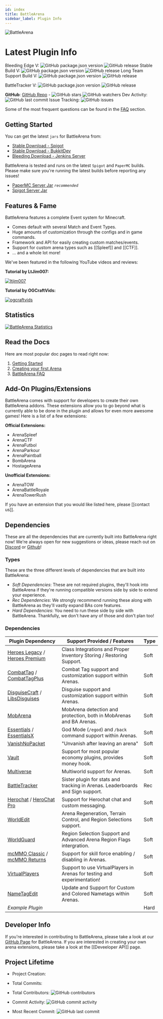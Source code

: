 ```yaml
---
id: index
title: BattleArena
sidebar_label: Plugin Info
---
```


![BattleArena](https://wiki.battleplugins.org/images/6/62/BATTLEARENA.png "BattleArena")

# Latest Plugin Info

Bleeding Edge V: ![GitHub package.json version](https://img.shields.io/github/package-json/v/battleplugins/battlearena.svg?style=flat-square) ![GitHub release](https://img.shields.io/github/release/battleplugins/battlearena.svg?style=flat-square) Stable Build V: ![GitHub package.json version](https://img.shields.io/github/package-json/v/battleplugins/battlearena.svg?style=flat-square) ![GitHub release](https://img.shields.io/github/release/battleplugins/battlearena.svg?style=flat-square) Long Team Support Build V: ![GitHub package.json version](https://img.shields.io/github/package-json/v/battleplugins/battlearena.svg?style=flat-square) ![GitHub release](https://img.shields.io/github/release/battleplugins/battlearena.svg?style=flat-square)

BattleTracker V: ![GitHub package.json version](https://img.shields.io/github/package-json/v/battleplugins/battletracker.svg?style=flat-square) ![GitHub release](https://img.shields.io/github/release/battleplugins/battlearena.svg?style=flat-square)

**GitHub**: [GitHub Repo](https://github.com/battleplugins/battlearena) - ![GitHub stars](https://img.shields.io/github/stars/battleplugins/battlearena.svg?style=social) ![GitHub watchers](https://img.shields.io/github/watchers/battleplugins/battlearena.svg?style=social) Dev Activity: ![GitHub last commit](https://img.shields.io/github/last-commit/battleplugins/battlearena.svg?style=flat-square) Issue Tracking: ![GitHub issues](https://img.shields.io/github/issues/battleplugins/battlearena.svg?style=flat-square)

Some of the most frequent questions can be found in the [FAQ](ba/faq.md) section.

## Getting Started

You can get the latest `jars` for BattleArena from:

-   [Stable Download - Spigot](https://www.spigotmc.org/resources/battle-arena.2164/)
-   [Stable Download - BukkitDev](https://dev.bukkit.org/projects/battlearena2)
-   [Bleeding Download - Jenkins Server](https://ci.battleplugins.org)

BattleArena is tested and runs on the latest `Spigot` and `PaperMC` builds. Please make sure you're running the latest builds before reporting any issues!

-   [PaperMC Server Jar](https://papermc.io/downloads) _`recommended`_
-   [Spigot Server Jar](https://www.spigotmc.org/wiki/spigot-installation)

## Features & Fame

BattleArena features a complete Event system for Minecraft.

-   Comes default with several Match and Event Types.
-   Huge amounts of customization through the configs and in game commands.
-   Framework and API for easily creating custom matches/events.
-   Support for custom arena types such as \[[Spleef]] and \[[CTF]].
-   ... and a whole lot more!

We've been featured in the following YouTube videos and reviews:

**Tutorial by LtJim007:**

[![ltjim007](https://img.youtube.com/vi/dR0tmySt5ac/0.jpg)](https://www.youtube.com/watch?v=dR0tmySt5ac)

**Tutorial by OGCraftVids:**

[![ogcraftvids](https://img.youtube.com/vi/m6E-q_w7tOM/0.jpg)](https://www.youtube.com/watch?v=m6E-q_w7tOM)

## Statistics

[![BattleArena Statistics](https://bstats.org/signatures/bukkit/BattleArena.svg)](https://bstats.org/plugin/bukkit/BattleArena)

## Read the Docs

Here are most popular doc pages to read right now:

1.  [Getting Started](ba/getting-started.md)
2.  [Creating your first Arena](ba/arenas/simple.md)
3.  [BattleArena FAQ](ba/faq.md)

## Add-On Plugins/Extensions

BattleArena comes with support for developers to create their own BattleArena addons. These extensions allow you to go beyond what is currently able to be done in the plugin and allows for even more awesome games! Here is a list of a few extensions:

**Official Extensions:**

-   ArenaSpleef
-   ArenaCTF
-   ArenaFutbol
-   ArenaParkour
-   ArenaPaintball
-   BombArena
-   HostageArena

**Unofficial Extensions:**

-   ArenaTOW
-   ArenaBattleRoyale
-   ArenaTowerRush

If you have an extension that you would like listed here, please \[[contact us]].

## Dependencies

These are all the dependencies that are currently built into BattleArena right now! We're always open for new suggestions or ideas, please reach out on [Discord](https://discord.gg/tMVPVJf) or [Github](https://github.com/BattlePlugins/BattleArena/issues/new)!

### Types

These are the three different levels of dependencies that are built into BattleArena:

-   _Soft Dependencies_: These are not required plugins, they'll hook into BattleArena if they're running compatible versions side by side to extend your experience.
-   _Rec Dependencies_: We strongly recommend running these along with BattleArena as they'll vastly expand BAs core features.
-   _Hard Dependencies_: You need to run these side by side with BattleArena. Thankfully, we don't have any of those and don't plan too!

### Dependencies

| Plugin Dependency                                                                                                         | Support Provided / Features                                                    | Type |
| ------------------------------------------------------------------------------------------------------------------------- | ------------------------------------------------------------------------------ | ---- |
| [Heroes Legacy](https://www.spigotmc.org/resources/305/) / [Heroes Premium](https://www.spigotmc.org/resources/24734/)    | Class Integrations and Proper Inventory Storing / Restoring Support.           | Soft |
| [CombatTag](https://dev.bukkit.org/projects/combat-tag) / [CombatTagPlus](https://www.spigotmc.org/resources/4775/)       | Combat Tag support and customization support within Arenas.                    | Soft |
| [DisguiseCraft](https://dev.bukkit.org/projects/disguisecraft) / [LibsDisguises](https://www.spigotmc.org/resources/202/) | Disguise support and customization support within Arenas.                      | Soft |
| [MobArena](https://www.spigotmc.org/resources/34110/)                                                                     | MobArena detection and protection, both in MobArenas and BA Arenas.            | Soft |
| [Essentials](https://dev.bukkit.org/projects/essentials) / [EssentialsX](https://www.spigotmc.org/resources/9089/)        | God Mode (`/egod`) and `/back` command support within Arenas.                  | Soft |
| [VanishNoPacket](https://dev.bukkit.org/projects/vanish)                                                                  | "Unvanish after leaving an arena"                                              | Soft |
| [Vault](https://www.spigotmc.org/resources/34315/)                                                                        | Support for most popular economy plugins, provides money hook.                 | Soft |
| [Multiverse](https://dev.bukkit.org/projects/multiverse-core)                                                             | Multiworld support for Arenas.                                                 | Soft |
| [BattleTracker](https://www.spigotmc.org/resources/2165/)                                                                 | Sister plugin for stats and tracking in Arenas. Leaderboards and Sign support. | Rec  |
| [Herochat](https://dev.bukkit.org/projects/herochat) / [HeroChat Pro](https://www.spigotmc.org/resources/34305/)          | Support for Herochat chat and custom messaging.                                | Soft |
| [WorldEdit](https://dev.bukkit.org/projects/worldedit)                                                                    | Arena Regeneration, Terrain Control, and Region Selections support.            | Soft |
| [WorldGuard](https://dev.bukkit.org/projects/worldguard)                                                                  | Region Selection Support and Advanced Arena Region Flags intergration.         | Soft |
| [mcMMO Classic](https://www.spigotmc.org/resources/2445/) / [mcMMO Returns](https://www.spigotmc.org/resources/64348/)    | Support for skill force enabling / disabling in Arenas.                        | Soft |
| [VirtualPlayers](https://dev.bukkit.org/projects/virtualplayers2)                                                         | Support to use VirtualPlayers in Arenas for testing and experimentation!       | Soft |
| [NameTagEdit](https://www.spigotmc.org/resources/3836/)                                                                   | Update and Support for Custom and Colored Nametags within Arenas.              | Soft |
| _Example Plugin_                                                                                                          |                                                                                | Hard |

## Developer Info

If you're interested in contributing to BattleArena, please take a look at our [GitHub Page](https://github.com/BattlePlugins/BattleArena) for BattleArena. If you are interested in creating your own arena extensions, please take a look at the \[[Deveeloper API]] page.

## Project Lifetime

-   Project Creation:

-   Total Commits:

-   Total Contributors: ![GitHub contributors](https://img.shields.io/github/contributors/battleplugins/battlearena.svg?style=flat-square)

-   Commit Activity: ![GitHub commit activity](https://img.shields.io/github/commit-activity/y/battleplugins/battlearena.svg?style=flat-square)

-   Most Recent Commit: ![GitHub last commit](https://img.shields.io/github/last-commit/battleplugins/battlearena.svg?style=flat-square)
